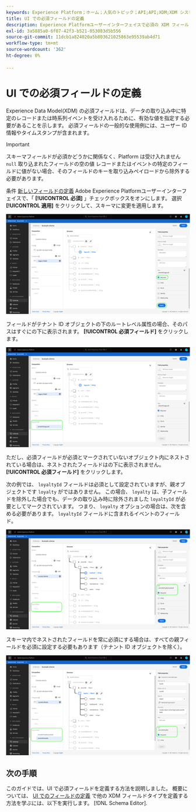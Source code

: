 ```yaml
---
keywords: Experience Platform；ホーム；人気のトピック；API;API;XDM;XDM システム；エクスペリエンスデータモデル；データモデル；ui；ワークスペース；必須；フィールド；
title: UI での必須フィールドの定義
description: Experience Platformユーザーインターフェイスで必須の XDM フィールドを定義する方法を説明します。
exl-id: 3a5885a0-6f07-42f3-b521-053083d5b556
source-git-commit: 11dcb1a824020a5b803621025863e95539ab4d71
workflow-type: tm+mt
source-wordcount: '362'
ht-degree: 0%

---
```


# UI での必須フィールドの定義

Experience Data Model(XDM) の必須フィールドは、データの取り込み中に特定のレコードまたは時系列イベントを受け入れるために、有効な値を指定する必要があることを示します。 必須フィールドの一般的な使用例には、ユーザー ID 情報やタイムスタンプが含まれます。

>[!IMPORTANT]
>
>スキーマフィールドが必須かどうかに関係なく、Platform は受け入れません `null` 取り込まれたフィールドの空の値 レコードまたはイベントの特定のフィールドに値がない場合、そのフィールドのキーを取り込みペイロードから除外する必要があります。

条件 [新しいフィールドの定義](./overview.md#define) Adobe Experience Platformユーザーインターフェイスで、「 **[!UICONTROL 必須]** 」チェックボックスをオンにします。 選択 **[!UICONTROL 適用]** をクリックして、スキーマに変更を適用します。

![必須チェックボックス](../../images/ui/fields/required/root.png)

フィールドがテナント ID オブジェクトの下のルートレベル属性の場合、そのパスはすぐにの下に表示されます。 **[!UICONTROL 必須フィールド]** をクリックします。

![ルートレベルの必須フィールド](../../images/ui/fields/required/applied.png)

ただし、必須フィールドが必須とマークされていないオブジェクト内にネストされている場合は、ネストされたフィールドはの下に表示されません。 **[!UICONTROL 必須フィールド]** をクリックします。

次の例では、 `loyaltyId` フィールドは必須として設定されていますが、親オブジェクトです `loyalty` がではありません。 この場合、 `loyalty` は、子フィールドを除外した場合でも、データの取り込み時に除外されました `loyaltyId` が必要としてマークされています。 つまり、 `loyalty` オプションの場合は、次を含める必要があります。 `loyaltyId` フィールドに含まれるイベントのフィールド。

![入れ子の必須フィールド](../../images/ui/fields/required/nested.png)

スキーマ内でネストされたフィールドを常に必須にする場合は、すべての親フィールドを必須に設定する必要もあります（テナント ID オブジェクトを除く）。

![親および子の必須フィールド](../../images/ui/fields/required/parent-and-child.png)

## 次の手順

このガイドでは、UI で必須フィールドを定義する方法を説明しました。 概要については、 [UI でのフィールドの定義](./overview.md#special) で他の XDM フィールドタイプを定義する方法を学ぶには、以下を実行します。 [!DNL Schema Editor].
